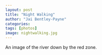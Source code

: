 ```yaml
---
layout: post
title: "Night Walking"
author: "Jai Bentley-Payne"
categories:
tags: [photos]
image: nightwalking.jpg
---
```



An image of the river down by the red zone. 

